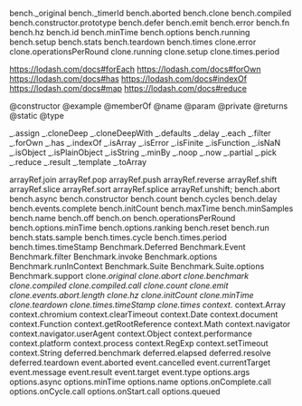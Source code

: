 bench._original
bench._timerId
bench.aborted
bench.clone
bench.compiled
bench.constructor.prototype
bench.defer
bench.emit
bench.error
bench.fn
bench.hz
bench.id
bench.minTime
bench.options
bench.running
bench.setup
bench.stats
bench.teardown
bench.times
clone.error
clone.operationsPerRound
clone.running
clone.setup
clone.times.period

https://lodash.com/docs#forEach
https://lodash.com/docs#forOwn
https://lodash.com/docs#has
https://lodash.com/docs#indexOf
https://lodash.com/docs#map
https://lodash.com/docs#reduce

@constructor
@example
@memberOf
@name
@param
@private
@returns
@static
@type

_.assign
_.cloneDeep
_.cloneDeepWith
_.defaults
_.delay
_.each
_.filter
_.forOwn
_.has
_.indexOf
_.isArray
_.isError
_.isFinite
_.isFunction
_.isNaN
_.isObject
_.isPlainObject
_.isString
_.minBy
_.noop
_.now
_.partial
_.pick
_.reduce
_.result
_.template
_.toArray

arrayRef.join
arrayRef.pop
arrayRef.push
arrayRef.reverse
arrayRef.shift
arrayRef.slice
arrayRef.sort
arrayRef.splice
arrayRef.unshift;
bench.abort
bench.async
bench.constructor
bench.count
bench.cycles
bench.delay
bench.events.complete
bench.initCount
bench.maxTime
bench.minSamples
bench.name
bench.off
bench.on
bench.operationsPerRound
bench.options.minTime
bench.options.ranking
bench.reset
bench.run
bench.stats.sample
bench.times.cycle
bench.times.period
bench.times.timeStamp
Benchmark.Deferred
Benchmark.Event
Benchmark.filter
Benchmark.invoke
Benchmark.options
Benchmark.runInContext
Benchmark.Suite
Benchmark.Suite.options
Benchmark.support
clone._original
clone.abort
clone.benchmark
clone.compiled
clone.compiled.call
clone.count
clone.emit
clone.events.abort.length
clone.hz
clone.initCount
clone.minTime
clone.teardown
clone.times.timeStamp
clone.times
context._
context.Array
context.chromium
context.clearTimeout
context.Date
context.document
context.Function
context.getRootReference
context.Math
context.navigator
context.navigator.userAgent
context.Object
context.performance
context.platform
context.process
context.RegExp
context.setTimeout
context.String
deferred.benchmark
deferred.elapsed
deferred.resolve
deferred.teardown
event.aborted
event.cancelled
event.currentTarget
event.message
event.result
event.target
event.type
options.args
options.async
options.minTime
options.name
options.onComplete.call
options.onCycle.call
options.onStart.call
options.queued

